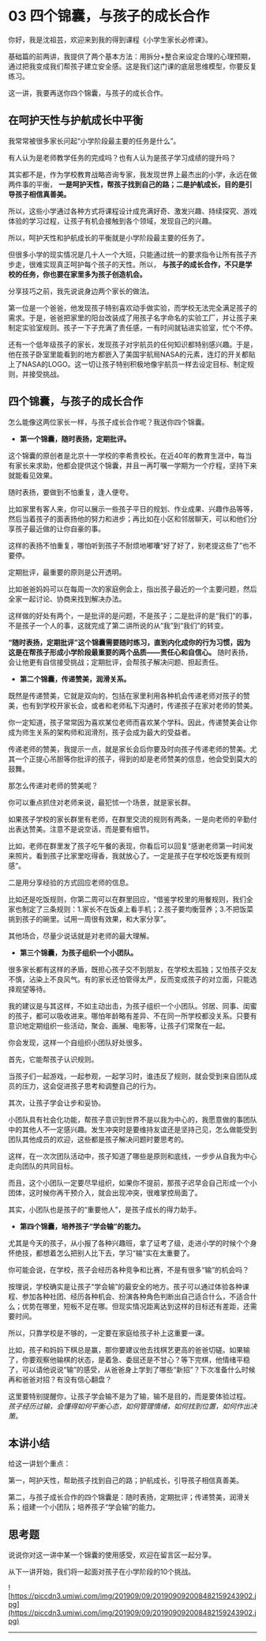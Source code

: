 # 03 四个锦囊，与孩子的成长合作

你好，我是沈祖芸，欢迎来到我的得到课程《小学生家长必修课》。

基础篇的前两讲，我提供了两个基本方法：用拆分+整合来设定合理的心理预期，通过把我变成我们帮孩子建立安全感。这是我们这门课的底层思维模型，你要反复练习。

这一讲，我要再送你四个锦囊，与孩子的成长合作。

## 在呵护天性与护航成长中平衡

我常常被很多家长问起“小学阶段最主要的任务是什么”。

有人认为是老师教学任务的完成吗？也有人认为是孩子学习成绩的提升吗？

其实都不是，作为学校教育战略咨询专家，我发现世界上最杰出的小学，永远在做两件事的平衡， **一是呵护天性，帮孩子找到自己的路；二是护航成长，目的是引导孩子相信真善美。**

所以，这些小学通过各种方式将课程设计成充满好奇、激发兴趣、持续探究、游戏体验的学习过程，让孩子有机会接触到各个领域，发现自己的兴趣。

所以，呵护天性和护航成长的平衡就是小学阶段最主要的任务了。

但很多小学的现实情况是几十人一个大班，只能通过统一的要求指令让所有孩子齐步走，很难实现真正呵护每个孩子的天性。所以， **与孩子的成长合作，不只是学校的任务，你也要在家里多为孩子创造机会。**

分享技巧之前，我先说说身边两个家长的做法。

第一位是一个爸爸，他发现孩子特别喜欢动手做实验，而学校无法完全满足孩子的需求。于是，爸爸把家里的阳台改装成了用孩子名字命名的实验工厂，并让孩子来制定实验室规则。孩子一下子充满了责任感，一有时间就钻进实验室，忙个不停。

还有一个低年级孩子的家长，发现孩子对宇航员的任何知识都特别感兴趣。于是，他在孩子卧室里能看到的地方都嵌入了美国宇航局NASA的元素，连灯的开关都贴上了NASA的LOGO。这一切让孩子特别积极地像宇航员一样去设定目标、制定规则，并接受挑战。

## 四个锦囊，与孩子的成长合作

怎么能像这两位家长一样，与孩子成长合作呢？我送你四个锦囊。

* **第一个锦囊，随时表扬，定期批评。** 

这个锦囊的原创者是北京十一学校的李希贵校长。在近40年的教育生涯中，每当有家长来求助，他都会提供这个锦囊，并且一再叮嘱一学期为一个疗程，坚持下来就能看见效果。

随时表扬，要做到不怕重复，逢人便夸。

比如家里有客人来，你可以展示一些孩子平日的规划、作业成果、兴趣作品等等，然后当着孩子的面表扬他的努力和进步；再比如在小区和邻居聊天，可以和他们分享孩子最近做的让你自豪的事。

这样的表扬不怕重复，哪怕听到孩子不耐烦地嘟囔“好了好了，别老提这些了”也不要停。

定期批评，最重要的原则是公开透明。

比如爸爸妈妈可以在每周一次的家庭例会上，指出孩子最近的一个主要问题，然后全家一起讨论、协商来找到解决办法。

这样做的好处有两个，一是批评的是问题，不是孩子；二是批评的是“我们”的事，不是孩子一个人的事，这就完成了第二讲所说的从“我”到“我们”的转变。

 **“随时表扬，定期批评”这个锦囊需要随时练习，直到内化成你的行为习惯，因为这是在帮孩子形成小学阶段最重要的两个品质——责任心和自信心。** 随时表扬，会让他更有自信接受挑战；定期批评，会帮孩子解决问题、担起责任。

* **第二个锦囊，传递赞美，润滑关系。** 

既然是传递赞美，它就是双向的，包括在家里利用各种机会传递老师对孩子的赞美，也有到学校开家长会，或者和老师私下沟通时，传递孩子在家对老师的赞美。

你一定知道，孩子常常因为喜欢某位老师而喜欢某个学科。因此，传递赞美会让你成为师生关系的架构师和润滑剂，孩子会成为最大的受益者。

传递老师的赞美，我提示一点，就是家长会后你要及时向孩子传递老师的赞美。尤其一个正提心吊胆等你批评的孩子，得到的却是老师赞美的信息，他会受到莫大的鼓舞。

那怎么传递对老师的赞美呢？

你可以重点抓住对老师来说，最犯怵一个场景，就是家长群。

如果孩子学校的家长群里有老师，在群里交流的规则有两条，一是向老师的辛勤付出表达赞美。注意不是说空话，而是要有细节。

比如，老师在群里发了孩子吃午餐的表现，你看后可以回复“感谢老师第一时间发来照片。看到孩子比家里吃得香，我就放心了。一定是孩子在学校吃饭更有规则感”。

二是用分享经验的方式回应老师的信息。

比如还是吃饭规则，你第二周可以在群里回应，“借鉴学校里的用餐规则，我们全家也制定了三条规则：1.家长不在饭桌上看手机；2.孩子要均衡营养；3.不把饭菜挑到孩子的碗里。试用一周很有效果，和大家分享”。

其他场合，尽量少说话就是对老师的最大理解。

* **第三个锦囊，为孩子组织一个小团队。** 

很多家长都有这样的矛盾，既担心孩子交不到朋友，在学校太孤独；又怕孩子交友不慎，沾染上不良风气。有的家长还怕管得太严，反而变成孩子的对立面，只能选择观望等待。

我的建议是与其这样，不如主动出击，为孩子组织一个小团队。邻居、同事、闺蜜的孩子，都可以吸收进来。哪怕年龄略有差异、不在同一所学校都没关系。只要有意识地定期组织一些活动，聚会、画展、电影等，让孩子们常聚在一起。

你会发现，这样一个自组织小团队好处很多。

首先，它能帮孩子认识规则。

当孩子们一起游戏，一起参观，一起学习时，谁违反了规则，就会受到来自团队成员的压力，这会促进孩子思考和调整自己的行为。

其次，让孩子学会让步和妥协。

小团队具有社会化功能，帮孩子意识到世界不是以我为中心的，我愿意做的事团队中的其他人不一定感兴趣。发生冲突时是要维持友谊还是坚持己见，怎么做能受到团队其他成员的欢迎，这些都是孩子解决问题时要思考的。

这样，在一次次团队活动中，孩子知道了哪些是原则和底线，一步步从自我为中心走向团队的共同目标。

而且，这个小团队一定要尽早组织，如果你不提前，那孩子迟早会自己形成一个小团体，这时候你再干预介入，就会出现冲突，很难掌控局面了。

其实，小团队也是孩子的“重要他人”，是孩子成长的得力助手。

* **第四个锦囊，培养孩子“学会输”的能力。** 

尤其是今天的孩子，从小报了各种兴趣班，拿了证考了级，走进小学的时候个个身怀绝技，都想着怎么把别人比下去，学习“输”实在太重要了。

你可能会说，在学校，孩子会经历各种竞争和比赛，不是有很多“输”的机会吗？

按理说，学校确实是让孩子“学会输”的最安全的地方。孩子可以通过体验各种课程、参加各种社团、经历各种机会、扮演各种角色判断出自己适合什么，不适合什么；优势在哪里，短板不足在哪。但现实情况距离达到这样的目标还有差距，还需要时间。

所以，只靠学校是不够的，一定要在家庭给孩子补上这重要一课。

比如，孩子和妈妈下棋总是赢，那你要建议他去找棋艺更高的爸爸切磋。如果输了，你要观察他输棋的状态，是着急、委屈还是不甘心？等下完棋，他情绪平稳了，可以请他说说“输”的感受，从爸爸身上学到了哪些“新招”？下次准备什么时候再和爸爸对招？有没有信心翻盘？

这里要特别提醒你，让孩子学会输不是为了输，输不是目的，而是要体验过程。 *孩子经历过输，会懂得如何平衡心态，如何管理情绪，如何找到位置，如何作出决策。*

## 本讲小结

给这一讲划个重点：

第一，呵护天性，帮助孩子找到自己的路；护航成长，引导孩子相信真善美。

第二，与孩子成长合作的四个锦囊是：随时表扬，定期批评；传递赞美，润滑关系；组建一个小团队；培养孩子“学会输”的能力。

## 思考题

说说你对这一讲中某一个锦囊的使用感受，欢迎在留言区一起分享。

从下一讲开始，我们将一起面对孩子在小学阶段的10个挑战。

![https://piccdn3.umiwi.com/img/201909/09/201909092008482159243902.jpg](https://piccdn3.umiwi.com/img/201909/09/201909092008482159243902.jpg)

---
